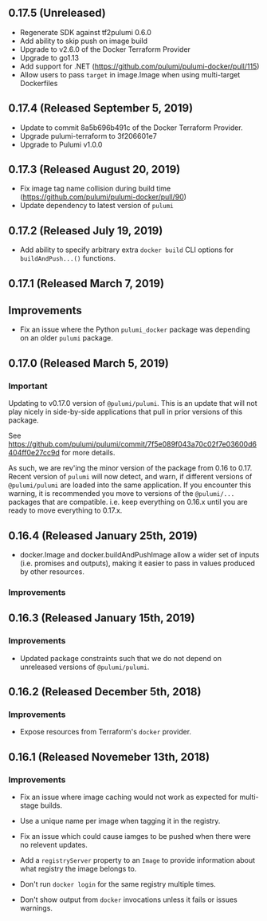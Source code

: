 ## 0.17.5 (Unreleased)
* Regenerate SDK against tf2pulumi 0.6.0
* Add ability to skip push on image build
* Upgrade to v2.6.0 of the Docker Terraform Provider
* Upgrade to go1.13
* Add support for .NET (https://github.com/pulumi/pulumi-docker/pull/115)
* Allow users to pass `target` in image.Image when using multi-target Dockerfiles

## 0.17.4 (Released September 5, 2019)

- Update to commit 8a5b696b491c of the Docker Terraform Provider.
- Upgrade pulumi-terraform to 3f206601e7
- Upgrade to Pulumi v1.0.0

## 0.17.3 (Released August 20, 2019)

- Fix image tag name collision during build time (https://github.com/pulumi/pulumi-docker/pull/90)
- Update dependency to latest version of `pulumi`

## 0.17.2 (Released July 19, 2019)

- Add ability to specify arbitrary extra `docker build` CLI options for `buildAndPush...()` functions.

## 0.17.1 (Released March 7, 2019)

## Improvements

- Fix an issue where the Python `pulumi_docker` package was depending on an older `pulumi` package.

## 0.17.0 (Released March 5, 2019)

### Important

Updating to v0.17.0 version of `@pulumi/pulumi`.  This is an update that will not play nicely
in side-by-side applications that pull in prior versions of this package.

See https://github.com/pulumi/pulumi/commit/7f5e089f043a70c02f7e03600d6404ff0e27cc9d for more details.

As such, we are rev'ing the minor version of the package from 0.16 to 0.17.  Recent version of `pulumi` will now detect, and warn, if different versions of `@pulumi/pulumi` are loaded into the same application.  If you encounter this warning, it is recommended you move to versions of the `@pulumi/...` packages that are compatible.  i.e. keep everything on 0.16.x until you are ready to move everything to 0.17.x.

## 0.16.4 (Released January 25th, 2019)

- docker.Image and docker.buildAndPushImage allow a wider set of inputs (i.e. promises and outputs), making it easier to pass in values produced by other resources.

### Improvements

## 0.16.3 (Released January 15th, 2019)

### Improvements

- Updated package constraints such that we do not depend on unreleased versions of `@pulumi/pulumi`.

## 0.16.2 (Released December 5th, 2018)

### Improvements

- Expose resources from Terraform's `docker` provider.

## 0.16.1 (Released Novemeber 13th, 2018)

### Improvements

- Fix an issue where image caching would not work as expected for multi-stage builds.

- Use a unique name per image when tagging it in the registry.

- Fix an issue which could cause iamges to be pushed when there were no relevent updates.

- Add a `registryServer` property to an `Image` to provide information about what registry the image belongs to.

- Don't run `docker login` for the same registry multiple times.

- Don't show output from `docker` invocations unless it fails or issues warnings.
